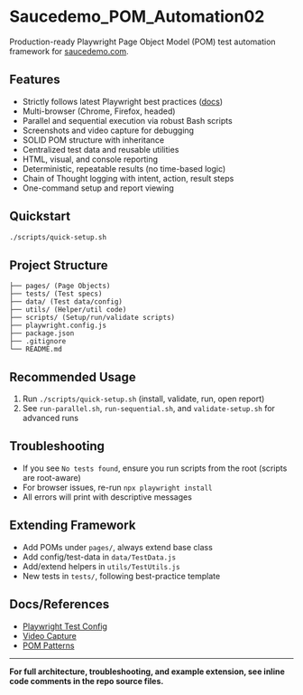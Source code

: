 # Saucedemo_POM_Automation02

Production-ready Playwright Page Object Model (POM) test automation framework for [saucedemo.com](https://www.saucedemo.com/).

## Features
- Strictly follows latest Playwright best practices ([docs](https://playwright.dev/docs/test-configuration))
- Multi-browser (Chrome, Firefox, headed)
- Parallel and sequential execution via robust Bash scripts
- Screenshots and video capture for debugging
- SOLID POM structure with inheritance
- Centralized test data and reusable utilities
- HTML, visual, and console reporting
- Deterministic, repeatable results (no time-based logic)
- Chain of Thought logging with intent, action, result steps
- One-command setup and report viewing

## Quickstart
```bash
./scripts/quick-setup.sh
```

## Project Structure
```
├── pages/ (Page Objects)
├── tests/ (Test specs)
├── data/ (Test data/config)
├── utils/ (Helper/util code)
├── scripts/ (Setup/run/validate scripts)
├── playwright.config.js
├── package.json
├── .gitignore
└── README.md
```

## Recommended Usage
1. Run `./scripts/quick-setup.sh` (install, validate, run, open report)
2. See `run-parallel.sh`, `run-sequential.sh`, and `validate-setup.sh` for advanced runs

## Troubleshooting
- If you see `No tests found`, ensure you run scripts from the root (scripts are root-aware)
- For browser issues, re-run `npx playwright install`
- All errors will print with descriptive messages

## Extending Framework
- Add POMs under `pages/`, always extend base class
- Add config/test-data in `data/TestData.js`
- Add/extend helpers in `utils/TestUtils.js`
- New tests in `tests/`, following best-practice template

## Docs/References
- [Playwright Test Config](https://playwright.dev/docs/test-configuration)
- [Video Capture](https://playwright.dev/docs/videos)
- [POM Patterns](https://playwright.dev/docs/pom)

---
**For full architecture, troubleshooting, and example extension, see inline code comments in the repo source files.**
